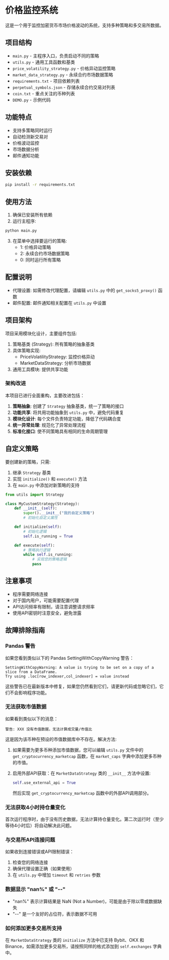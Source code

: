 # 价格监控系统

这是一个用于监控加密货币市场价格波动的系统，支持多种策略和多交易所数据。

## 项目结构

- `main.py` - 主程序入口，负责启动不同的策略
- `utils.py` - 通用工具函数和基类
- `price_volatility_strategy.py` - 价格异动监控策略
- `market_data_strategy.py` - 永续合约市场数据策略
- `requirements.txt` - 项目依赖列表
- `perpetual_symbols.json` - 存储永续合约交易对列表
- `coin.txt` - 重点关注的币种列表
- `DEMO.py` - 示例代码

## 功能特点

- 支持多策略同时运行
- 自动检测新交易对
- 价格波动监控
- 市场数据分析
- 邮件通知功能

## 安装依赖

```bash
pip install -r requirements.txt
```

## 使用方法

1. 确保已安装所有依赖
2. 运行主程序:

```bash
python main.py
```

3. 在菜单中选择要运行的策略:
   - 1: 价格异动策略
   - 2: 永续合约市场数据策略
   - 0: 同时运行所有策略

## 配置说明

- 代理设置: 如需修改代理配置，请编辑 `utils.py` 中的 `get_socks5_proxy()` 函数
- 邮件配置: 邮件通知相关配置在 `utils.py` 中设置

## 项目架构

项目采用模块化设计，主要组件包括:

1. 策略基类 (Strategy): 所有策略的抽象基类
2. 具体策略实现:
   - PriceVolatilityStrategy: 监控价格异动
   - MarketDataStrategy: 分析市场数据
3. 通用工具模块: 提供共享功能

### 架构改进

本项目已进行全面重构，主要改进包括：

1. **策略抽象**: 创建了 `Strategy` 抽象基类，统一了策略的接口
2. **功能共享**: 将共用功能抽象到 `utils.py` 中，避免代码重复
3. **模块化设计**: 每个文件负责特定功能，降低了代码耦合度
4. **统一异常处理**: 规范化了异常处理流程
5. **标准化接口**: 使不同策略具有相同的生命周期管理

## 自定义策略

要创建新的策略，只需:

1. 继承 `Strategy` 基类
2. 实现 `initialize()` 和 `execute()` 方法
3. 在 `main.py` 中添加对新策略的支持

```python
from utils import Strategy

class MyCustomStrategy(Strategy):
    def __init__(self):
        super().__init__("我的自定义策略")
        # 初始化自定义属性

    def initialize(self):
        # 初始化逻辑
        self.is_running = True

    def execute(self):
        # 策略执行逻辑
        while self.is_running:
            # 实现您的策略逻辑
            pass
```

## 注意事项

- 程序需要网络连接
- 对于国内用户，可能需要配置代理
- API访问频率有限制，请注意调整请求频率
- 使用API密钥时注意安全，避免泄露

## 故障排除指南

### Pandas 警告

如果您看到类似以下的 Pandas SettingWithCopyWarning 警告：
```
SettingWithCopyWarning: A value is trying to be set on a copy of a slice from a DataFrame.
Try using .loc[row_indexer,col_indexer] = value instead
```

这些警告已在最新版本中修复，如果您仍然看到它们，请更新代码或忽略它们，它们不会影响程序功能。

### 无法获取市值数据

如果看到类似以下的消息：
```
警告: XXX 没有市值数据，无法计算成交量/市值比
```

这是因为该币种在预设的市值数据库中不存在。解决方法:

1. 如果需要为更多币种添加市值数据，您可以编辑 `utils.py` 文件中的 `get_cryptocurrency_marketcap` 函数，在 `market_caps` 字典中添加更多币种的市值。

2. 启用外部API获取：在 `MarketDataStrategy` 类的 `__init__` 方法中设置:
   ```python
   self.use_external_api = True
   ```
   然后实现 `get_cryptocurrency_marketcap` 函数中的外部API调用部分。

### 无法获取4小时持仓量变化

首次运行程序时，由于没有历史数据，无法计算持仓量变化。第二次运行时（至少等待4小时后）将自动解决此问题。

### 与交易所API连接问题

如果收到连接错误或API限制错误：

1. 检查您的网络连接
2. 确保代理设置正确（如果使用）
3. 在 `utils.py` 中增加 `timeout` 和 `retries` 参数

### 数据显示 "nan%" 或 "--"

- "nan%" 表示计算结果是 NaN (Not a Number)，可能是由于除以零或数据缺失
- "--" 是一个友好的占位符，表示数据不可用

### 如何添加更多交易所支持

在 `MarketDataStrategy` 类的 `initialize` 方法中已支持 Bybit、OKX 和 Binance，如需添加更多交易所，请按照同样的格式添加到 `self.exchanges` 字典中。 